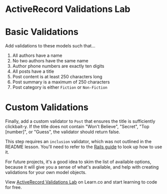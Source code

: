 # ActiveRecord Validations Lab

# Basic Validations

Add validations to these models such that...

1. All authors have a name
1. No two authors have the same name
1. Author phone numbers are exactly ten digits
1. All posts have a title
1. Post content is at least 250 characters long
1. Post summary is a maximum of 250 characters
1. Post category is either `Fiction` or `Non-Fiction`


# Custom Validations

Finally, add a custom validator to `Post` that ensures the title is sufficiently
clickbait-y. If the title does not contain "Won't Believe", "Secret", "Top
[number]", or "Guess", the validator should return false.

This step requires an `inclusion` validator, which was not outlined in the
README lesson. You'll need to refer to the [Rails guide][ar_validations] to look
up how to use it.

[ar_validations]: http://guides.rubyonrails.org/active_record_validations.html

For future projects, it's a good idea to skim the list of available options,
because it will give you a sense of what's available, and help with creating
validations for your own model objects.

<p data-visibility='hidden'>View <a href='https://learn.co/lessons/activerecord-validations-lab'>ActiveRecord Validations Lab</a> on Learn.co and start learning to code for free.</p>
